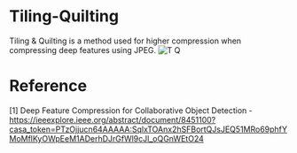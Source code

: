 # Tiling-Quilting

Tiling & Quilting is a method used for higher compression when compressing deep features using JPEG.
![T Q](https://user-images.githubusercontent.com/63705472/170695400-2f06711b-fdae-40b0-b106-d270df47bbc0.JPG)

# Reference
[1] Deep Feature Compression for Collaborative Object Detection - https://ieeexplore.ieee.org/abstract/document/8451100?casa_token=PTzOjjucn64AAAAA:SqlxTOAnx2hSFBortQJsJEQ51MRo69phfYMoMflKyOWpEeM1ADerhDJrGfWl9cJl_oQGnWEtO24

